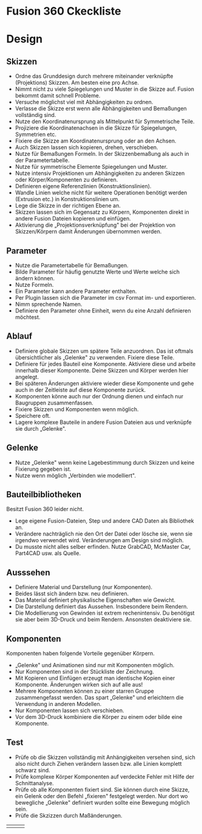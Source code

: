 # Fusion 360 Ckeckliste

# Design

## Skizzen

- Ordne das Grunddesign durch mehrere miteinander verknüpfte (Projektions) Skizzen. Am besten eine pro Achse.
- Nimmt nicht zu viele Spiegelungen und Muster in die Skizze auf. Fusion bekommt damit schnell Probleme.
- Versuche möglichst viel mit Abhängigkeiten zu ordnen.
- Verlasse die Skizze erst wenn alle Abhängigkeiten und Bemaßungen vollständig sind.
- Nutze den Koordinatenursprung als Mittelpunkt für Symmetrische Teile.
- Projiziere die Koordinatenachsen in die Skizze für Spiegelungen, Symmetrien etc.
- Fixiere die Skizze am Koordinatenursprung oder an den Achsen.
- Auch Skizzen lassen sich kopieren, drehen, verschieben.
- Nutze für Bemaßungen Formeln. In der Skizzenbemaßung als auch in der Parametertabelle.
- Nutze für symmetrische Elemente Spiegelungen und Muster.
- Nutze intensiv Projektionen um Abhängigkeiten zu anderen Skizzen oder Körper/Komponenten zu definieren.
- Definieren eigene Referenzlinien (Konstruktionslinien).
- Wandle Linien welche nicht für weitere Operationen benötigt werden (Extrusion etc.) in Konstruktionslinien um.
- Lege die Skizze in der richtigen Ebene an.
- Skizzen lassen sich im Gegensatz zu Körpern, Komponenten direkt in andere Fusion Dateien kopieren und einfügen.
- Aktivierung die „Projektionsverknüpfung&quot; bei der Projektion von Skizzen/Körpern damit Änderungen übernommen werden.

## Parameter

- Nutze die Parametertabelle für Bemaßungen.
- Bilde Parameter für häufig genutzte Werte und Werte welche sich ändern können.
- Nutze Formeln.
- Ein Parameter kann andere Parameter enthalten.
- Per Plugin lassen sich die Parameter im csv Format im- und exportieren.
- Nimm sprechende Namen.
- Definiere den Parameter ohne Einheit, wenn du eine Anzahl definieren möchtest.

## Ablauf

- Definiere globale Skizzen um spätere Teile anzuordnen. Das ist oftmals übersichtlicher als „Gelenke&quot; zu verwenden. Fixiere diese Teile.
- Definiere für jedes Bauteil eine Komponente. Aktiviere diese und arbeite innerhalb dieser Komponente. Deine Skizzen und Körper werden hier angelegt.
- Bei späteren Änderungen aktiviere wieder diese Komponente und gehe auch in der Zeitleiste auf diese Komponente zurück.
- Komponenten könne auch nur der Ordnung dienen und einfach nur Baugruppen zusammenfassen.
- Fixiere Skizzen und Komponenten wenn möglich.
- Speichere oft.
- Lagere komplexe Bauteile in andere Fusion Dateien aus und verknüpfe sie durch „Gelenke&quot;.

## Gelenke

- Nutze „Gelenke&quot; wenn keine Lagebestimmung durch Skizzen und keine Fixierung gegeben ist.
- Nutze wenn möglich „Verbinden wie modelliert&quot;.

## Bauteilbibliotheken

Besitzt Fusion 360 leider nicht.

- Lege eigene Fusion-Dateien, Step und andere CAD Daten als Bibliothek an.
- Verändere nachträglich nie den Ort der Datei oder lösche sie, wenn sie irgendwo verwendet wird. Veränderungen am Design sind möglich.
- Du musste nicht alles selber erfinden. Nutze GrabCAD, McMaster Car, Part4CAD usw. als Quelle.

## Ausssehen

- Definiere Material und Darstellung (nur Komponenten).
- Beides lässt sich ändern bzw. neu definieren.
- Das Material definiert physikalische Eigenschaften wie Gewicht.
- Die Darstellung definiert das Aussehen. Insbesondere beim Rendern.
- Die Modellierung von Gewinden ist extrem rechenintensiv. Du benötigst sie aber beim 3D-Druck und beim Rendern. Ansonsten deaktiviere sie.

## Komponenten

Komponenten haben folgende Vorteile gegenüber Körpern.

- „Gelenke&quot; und Animationen sind nur mit Komponenten möglich.
- Nur Komponenten sind in der Stückliste der Zeichnung.
- Mit Kopieren und Einfügen erzeugt man identische Kopien einer Komponente. Änderungen wirken sich auf alle aus!
- Mehrere Komponenten können zu einer starren Gruppe zusammengefasst werden. Das spart „Gelenke&quot; und erleichtern die Verwendung in anderen Modellen.
- Nur Komponenten lassen sich verschieben.
- Vor dem 3D-Druck kombiniere die Körper zu einem oder bilde eine Komponente.

## Test

- Prüfe ob die Skizzen vollständig mit Anhängigkeiten versehen sind, sich also nicht durch Ziehen verändern lassen bzw. alle Linien komplett schwarz sind.
- Prüfe komplexe Körper Komponenten auf verdeckte Fehler mit Hilfe der Schnittanalyse.
- Prüfe ob alle Komponenten fixiert sind. Sie können durch eine Skizze, ein Gelenk oder den Befehl „fixieren&quot; festgelegt werden. Nur dort wo bewegliche „Gelenke&quot; definiert wurden sollte eine Bewegung möglich sein.
- Prüfe die Skzizzen durch Maßänderungen.

|   |   |   |
| --- | --- | --- |
|   |   |   |
